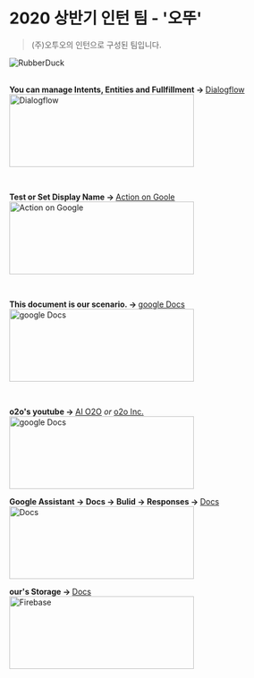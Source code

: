 # 2020 상반기 인턴 팀 - '오뚜'


>(주)오투오의 인턴으로 구성된 팀입니다.



<img src="https://firebasestorage.googleapis.com/v0/b/o2o-intern-nfumup.appspot.com/o/README%2F%EB%9F%AC%EB%B2%84%EB%8D%95.png?alt=media&token=f5fa4614-4a4b-48ae-9198-e1821a233c25"   title="px(픽셀) 크기 설정" alt="RubberDuck">
</br></br>


<b>You can manage Intents, Entities and Fullfillment  -> </b>  [Dialogflow](https://dialogflow.cloud.google.com, "Dialogflow")  </br>
[<img src="https://firebasestorage.googleapis.com/v0/b/o2o-intern-nfumup.appspot.com/o/README%2FDialogflow.png?alt=media&token=77f833f6-6d04-4cd7-a35c-95a8162b2137"  width="330px" height="130px" title="px(픽셀) 크기 설정" alt="Dialogflow">](https://dialogflow.cloud.google.com)

</br>

<b>Test or Set Display Name -> </b>  [Action on Goole](https://console.actions.google.com, "Action on Google") </br>
[<img src="https://firebasestorage.googleapis.com/v0/b/o2o-intern-nfumup.appspot.com/o/README%2FAction%20on%20Google.png?alt=media&token=964c2434-4d0b-4fc4-bf21-398fe6a132d4"  width="330px" height="130px" title="px(픽셀) 크기 설정" alt="Action on Google">](https://console.actions.google.com)

</br>

<b>This document is our scenario.  -> </b>  [google Docs](
https://docs.google.com/document/d/18NB3Qnrns7uDjsPgMIW9bxDr5c5iYVE9s7utx_BVrtw/edit?usp=sharing, "google Docs") </br>
[<img src="https://firebasestorage.googleapis.com/v0/b/o2o-intern-nfumup.appspot.com/o/README%2Fgoogle%20docs.png?alt=media&token=63d82794-b92e-4f3f-adfb-45adf24966b6"  width="330px" height="130px" title="px(픽셀) 크기 설정" alt="google Docs">](https://docs.google.com/document/d/18NB3Qnrns7uDjsPgMIW9bxDr5c5iYVE9s7utx_BVrtw/edit?usp=sharing)

</br>

<b>o2o's youtube -> </b>  [AI O2O](https://www.youtube.com/channel/UCIiFvxaahQA-rLP8KpkDM0w, "AI O2O")  _or_  [o2o Inc.]( https://www.youtube.com/channel/UC5aoj7JFJTeqwWzCbNQU7Dw, "o2o Inc.")</br>
[<img src="https://firebasestorage.googleapis.com/v0/b/o2o-intern-nfumup.appspot.com/o/README%2Fyoutube.png?alt=media&token=9b0859e5-c32f-47a3-9406-e9682b1fd590"  width="330px" height="130px" title="px(픽셀) 크기 설정" alt="google Docs">](https://www.youtube.com/channel/UCIiFvxaahQA-rLP8KpkDM0w)

<b>Google Assistant -> Docs -> Bulid -> Responses -> </b> [Docs](
https://developers.google.com/assistant/conversational/responses, "google Docs") </br>
[<img src="https://firebasestorage.googleapis.com/v0/b/o2o-intern-nfumup.appspot.com/o/README%2F%EA%B5%AC%EA%B8%80%20%EC%96%B4%EC%8B%9C%EC%8A%A4%ED%84%B4%ED%8A%B8.png?alt=media&token=492e0dc1-e8ef-4c9d-91f4-8b81f8c47a9e"  width="330px" height="130px" title="px(픽셀) 크기 설정" alt="Docs">](https://developers.google.com/assistant/conversational/responses)

<b>our's Storage  -> </b> [Docs](
https://console.firebase.google.com/project/o2o-intern-nfumup/storage/o2o-intern-nfumup.appspot.com/files~2F, "google Docs") </br>
[<img src="https://firebasestorage.googleapis.com/v0/b/o2o-intern-nfumup.appspot.com/o/README%2FFirebase.png?alt=media&token=745f0dc3-732a-48ea-80db-92ac7ddda960"  width="330px" height="130px" title="px(픽셀) 크기 설정" alt="Firebase">](https://console.firebase.google.com/project/o2o-intern-nfumup/storage/o2o-intern-nfumup.appspot.com/files~2F)
